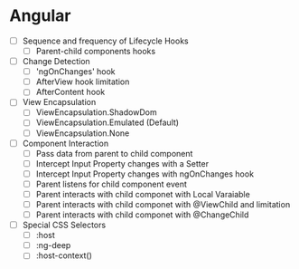 # Angular

- [ ] Sequence and frequency of Lifecycle Hooks
  - [ ] Parent-child components hooks
- [ ] Change Detection
  - [ ] 'ngOnChanges' hook
  - [ ] AfterView hook limitation
  - [ ] AfterContent hook
- [ ] View Encapsulation
  - [ ] ViewEncapsulation.ShadowDom
  - [ ] ViewEncapsulation.Emulated (Default)
  - [ ] ViewEncapsulation.None
- [ ] Component Interaction
  - [ ] Pass data from parent to child component
  - [ ] Intercept Input Property changes with a Setter
  - [ ] Intercept Input Property changes with ngOnChanges hook
  - [ ] Parent listens for child component event
  - [ ] Parent interacts with child componet with Local Varaiable
  - [ ] Parent interacts with child componet with @ViewChild and limitation
  - [ ] Parent interacts with child componet with @ChangeChild

- [ ] Special CSS Selectors
  - [ ] :host
  - [ ] :ng-deep
  - [ ] :host-context()
